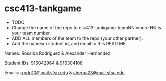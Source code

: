# csc413-tankgame

- TODO
- Change the name of the repo to csc413-tankgame-teamNN where NN is your team number.
- ADD ALL members of the team to the repo (your other partner).
- Add the namesm student id, and email to this READ ME.

Names: Rosalba Rodriguez & Alexander Hernandez

Student IDs: 916042964 & 916304108

Emails: rrodri10@mail.sfsu.edu & aherna23@mail.sfsu.edu
